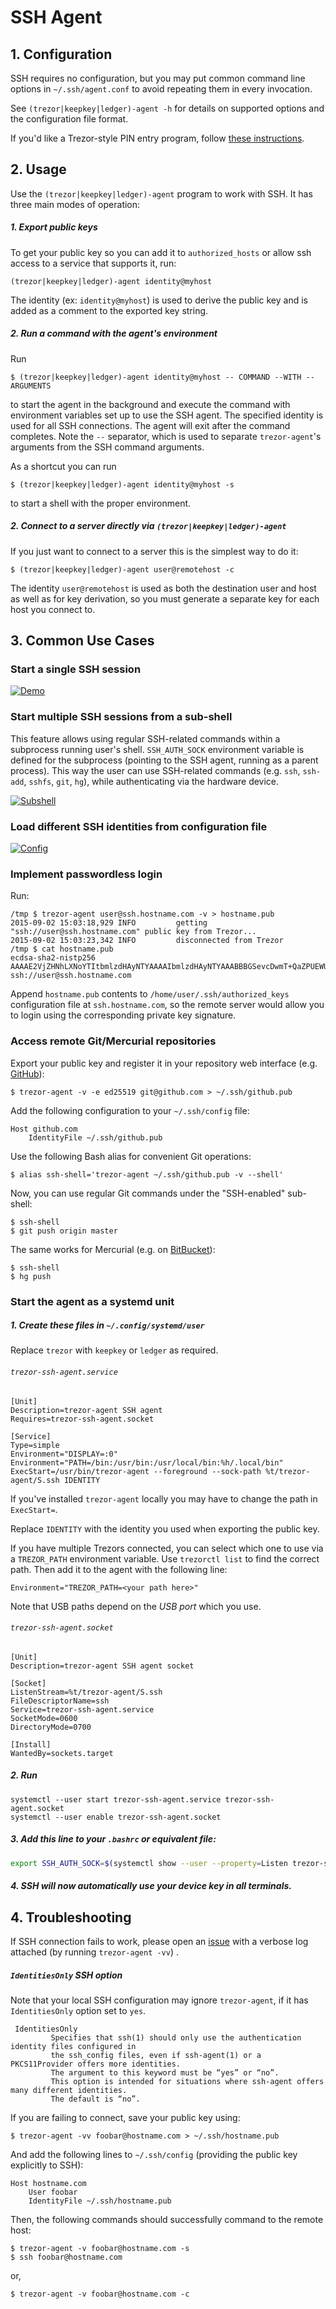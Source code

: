 # SSH Agent

## 1. Configuration

SSH requires no configuration, but you may put common command line options in `~/.ssh/agent.conf` to avoid repeating them in every invocation.

See `(trezor|keepkey|ledger)-agent -h` for details on supported options and the configuration file format.

If you'd like a Trezor-style PIN entry program, follow [these instructions](README-PINENTRY.md).

## 2. Usage

Use the `(trezor|keepkey|ledger)-agent` program to work with SSH. It has three main modes of operation:

##### 1. Export public keys

To get your public key so you can add it to `authorized_hosts` or allow
ssh access to a service that supports it, run:

```
(trezor|keepkey|ledger)-agent identity@myhost
```

The identity (ex: `identity@myhost`) is used to derive the public key and is added as a comment to the exported key string.

##### 2. Run a command with the agent's environment

Run

```
$ (trezor|keepkey|ledger)-agent identity@myhost -- COMMAND --WITH --ARGUMENTS
```

to start the agent in the background and execute the command with environment variables set up to use the SSH agent.  The specified identity is used for all SSH connections.  The agent will exit after the command completes.
Note the `--` separator, which is used to separate `trezor-agent`'s arguments from the SSH command arguments.

As a shortcut you can run

```
$ (trezor|keepkey|ledger)-agent identity@myhost -s
```

to start a shell with the proper environment.

##### 2. Connect to a server directly via `(trezor|keepkey|ledger)-agent`

If you just want to connect to a server this is the simplest way to do it:

```
$ (trezor|keepkey|ledger)-agent user@remotehost -c
```

The identity `user@remotehost` is used as both the destination user and host as well as for key derivation, so you must generate a separate key for each host you connect to.

## 3. Common Use Cases

### Start a single SSH session
[![Demo](https://asciinema.org/a/22959.png)](https://asciinema.org/a/22959)

### Start multiple SSH sessions from a sub-shell

This feature allows using regular SSH-related commands within a subprocess running user's shell.
`SSH_AUTH_SOCK` environment variable is defined for the subprocess (pointing to the SSH agent, running as a parent process).
This way the user can use SSH-related commands (e.g. `ssh`, `ssh-add`, `sshfs`, `git`, `hg`), while authenticating via the hardware device.

[![Subshell](https://asciinema.org/a/33240.png)](https://asciinema.org/a/33240)

### Load different SSH identities from configuration file

[![Config](https://asciinema.org/a/bdxxtgctk5syu56yfz8lcp7ny.png)](https://asciinema.org/a/bdxxtgctk5syu56yfz8lcp7ny)

### Implement passwordless login

Run:

	/tmp $ trezor-agent user@ssh.hostname.com -v > hostname.pub
	2015-09-02 15:03:18,929 INFO         getting "ssh://user@ssh.hostname.com" public key from Trezor...
	2015-09-02 15:03:23,342 INFO         disconnected from Trezor
	/tmp $ cat hostname.pub
	ecdsa-sha2-nistp256 AAAAE2VjZHNhLXNoYTItbmlzdHAyNTYAAAAIbmlzdHAyNTYAAABBBGSevcDwmT+QaZPUEWUUjTeZRBICChxMKuJ7dRpBSF8+qt+8S1GBK5Zj8Xicc8SHG/SE/EXKUL2UU3kcUzE7ADQ= ssh://user@ssh.hostname.com

Append `hostname.pub` contents to `/home/user/.ssh/authorized_keys`
configuration file at `ssh.hostname.com`, so the remote server
would allow you to login using the corresponding private key signature.

### Access remote Git/Mercurial repositories

Export your public key and register it in your repository web interface
(e.g. [GitHub](https://help.github.com/articles/adding-a-new-ssh-key-to-your-github-account/)):

	$ trezor-agent -v -e ed25519 git@github.com > ~/.ssh/github.pub

Add the following configuration to your `~/.ssh/config` file:

	Host github.com
		IdentityFile ~/.ssh/github.pub

Use the following Bash alias for convenient Git operations:

	$ alias ssh-shell='trezor-agent ~/.ssh/github.pub -v --shell'

Now, you can use regular Git commands under the "SSH-enabled" sub-shell:

	$ ssh-shell
	$ git push origin master

The same works for Mercurial (e.g. on [BitBucket](https://confluence.atlassian.com/bitbucket/set-up-ssh-for-mercurial-728138122.html)):

	$ ssh-shell
	$ hg push

### Start the agent as a systemd unit

##### 1. Create these files in `~/.config/systemd/user`

Replace `trezor` with `keepkey` or `ledger` as required.

###### `trezor-ssh-agent.service`

````
[Unit]
Description=trezor-agent SSH agent
Requires=trezor-ssh-agent.socket

[Service]
Type=simple
Environment="DISPLAY=:0"
Environment="PATH=/bin:/usr/bin:/usr/local/bin:%h/.local/bin"
ExecStart=/usr/bin/trezor-agent --foreground --sock-path %t/trezor-agent/S.ssh IDENTITY
````

If you've installed `trezor-agent` locally you may have to change the path in `ExecStart=`.

Replace `IDENTITY` with the identity you used when exporting the public key.

If you have multiple Trezors connected, you can select which one to use via a `TREZOR_PATH`
environment variable. Use `trezorctl list` to find the correct path. Then add it
to the agent with the following line:
````
Environment="TREZOR_PATH=<your path here>"
````
Note that USB paths depend on the _USB port_ which you use.

###### `trezor-ssh-agent.socket`

````
[Unit]
Description=trezor-agent SSH agent socket

[Socket]
ListenStream=%t/trezor-agent/S.ssh
FileDescriptorName=ssh
Service=trezor-ssh-agent.service
SocketMode=0600
DirectoryMode=0700

[Install]
WantedBy=sockets.target
````

##### 2. Run

```
systemctl --user start trezor-ssh-agent.service trezor-ssh-agent.socket
systemctl --user enable trezor-ssh-agent.socket
```

##### 3. Add this line to your `.bashrc` or equivalent file:

```bash
export SSH_AUTH_SOCK=$(systemctl show --user --property=Listen trezor-ssh-agent.socket | grep -o "/run.*")
```

##### 4. SSH will now automatically use your device key in all terminals.

## 4. Troubleshooting

If SSH connection fails to work, please open an [issue](https://github.com/romanz/trezor-agent/issues)
with a verbose log attached (by running `trezor-agent -vv`) .

##### `IdentitiesOnly` SSH option

Note that your local SSH configuration may ignore `trezor-agent`, if it has `IdentitiesOnly` option set to `yes`.

     IdentitiesOnly
             Specifies that ssh(1) should only use the authentication identity files configured in
             the ssh_config files, even if ssh-agent(1) or a PKCS11Provider offers more identities.
             The argument to this keyword must be “yes” or “no”.
             This option is intended for situations where ssh-agent offers many different identities.
             The default is “no”.

If you are failing to connect, save your public key using:

	$ trezor-agent -vv foobar@hostname.com > ~/.ssh/hostname.pub

And add the following lines to `~/.ssh/config` (providing the public key explicitly to SSH):

	Host hostname.com
		User foobar
		IdentityFile ~/.ssh/hostname.pub

Then, the following commands should successfully command to the remote host:

	$ trezor-agent -v foobar@hostname.com -s
	$ ssh foobar@hostname.com

or,

	$ trezor-agent -v foobar@hostname.com -c
